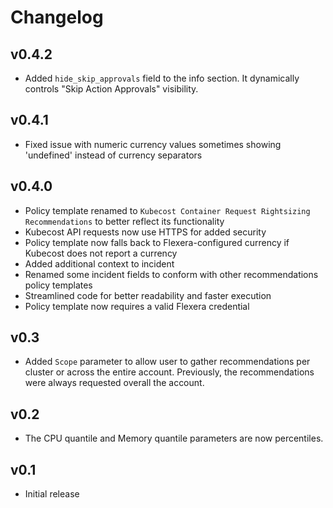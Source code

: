 # Changelog

## v0.4.2

- Added `hide_skip_approvals` field to the info section. It dynamically controls "Skip Action Approvals" visibility.

## v0.4.1

- Fixed issue with numeric currency values sometimes showing 'undefined' instead of currency separators

## v0.4.0

- Policy template renamed to `Kubecost Container Request Rightsizing Recommendations` to better reflect its functionality
- Kubecost API requests now use HTTPS for added security
- Policy template now falls back to Flexera-configured currency if Kubecost does not report a currency
- Added additional context to incident
- Renamed some incident fields to conform with other recommendations policy templates
- Streamlined code for better readability and faster execution
- Policy template now requires a valid Flexera credential

## v0.3

- Added `Scope` parameter to allow user to gather recommendations per cluster or across the entire account. Previously, the recommendations were always requested overall the account.

## v0.2

- The CPU quantile and Memory quantile parameters are now percentiles.

## v0.1

- Initial release
